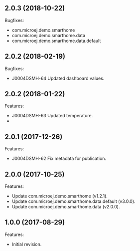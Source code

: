 ## 2.0.3 (2018-10-22)
Bugfixes:
 - com.microej.demo.smarthome
 - com.microej.demo.smarthome.data
 - com.microej.demo.smarthome.data.default

## 2.0.2 (2018-02-19)
Bugfixes:
  - J0004DSMH-64 Updated dashboard values.

## 2.0.2 (2018-01-22)
Features:
  - J0004DSMH-63 Updated temperature.
  - 
## 2.0.1 (2017-12-26)
Features:
  - J0004DSMH-62 Fix metadata for publication.
  
## 2.0.0 (2017-10-25)
Features:
  - Update com.microej.demo.smarthome (v1.2.1).
  - Update com.microej.demo.smarthome.data.default (v3.0.0).
  - Update com.microej.demo.smarthome.data (v2.0.0).
  
## 1.0.0 (2017-08-29)
Features:
  - Initial revision.

[//]: # (Markdown)
[//]: # (Copyright 2017-2018 IS2T. All rights reserved.)
[//]: # (For demonstration purpose only.)
[//]: # (IS2T PROPRIETARY. Use is subject to license terms.)